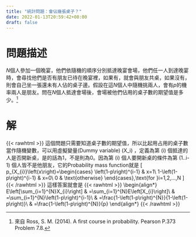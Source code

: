```yaml
---
title: "統計問題：會佔幾張桌子？"
date: 2022-01-13T20:59:42+08:00
draft: false
---
```

# 問題描述
*N*個人參加一個晚宴，他們依隨機的順序分別抵達晚宴會場，他們任一人到達晚宴時，會尋找他們是否有朋友已待在晚宴裡，如果有，就會與朋友共桌，如果沒有，則會自己坐一張還未有人佔的桌子邊。假設在這*N*個人中隨機挑兩人，會有*p*的機率兩人是朋友。問在*N*個人抵達會場後，會場被他們佔用的桌子數的期望值是多少。[^1]

# 解
{{< rawhtml >}}
這個問題只需要知道桌子數的期望值，所以比起用占用的桌子數當作隨機變數，可以用虛擬變量(Dummy variable) \(X_i\) ，定義為第 \(i\) 個抵達的人是否開新桌，是的話為1，不是則為0。因為第 \(i\) 個人要開新桌的條件為第 \(1..i-1\) 個人皆不是他朋友，它的Probability mass function就是
\[
p_{X_{i}}\left(x\right)=\begin{cases}
\left(1-p\right)^{i-1} & x=1\\
1-\left(1-p\right)^{i-1} & x=0\\
0 & \text{otherwise}
\end{cases},\text{for }i=1,2,...,N
\]
{{< /rawhtml >}}
這樣答案就會是
{{< rawhtml >}}
\begin{align*}
E\left[\sum_{i=1}^{N}X_{i}\right] & =\sum_{i=1}^{N}E\left[X_{i}\right]\\
 & =\sum_{i=1}^{N}\left(1-p\right)^{i-1}\\
 & =\frac{1-\left(1-p\right)^{N}}{1-\left(1-p\right)}\\
 & =\frac{1-\left(1-p\right)^{N}}{p}
\end{align*}
{{< /rawhtml >}}

[^1]: 來自 Ross, S. M. (2014). A first course in probability. Pearson P.373 Problem 7.8.
